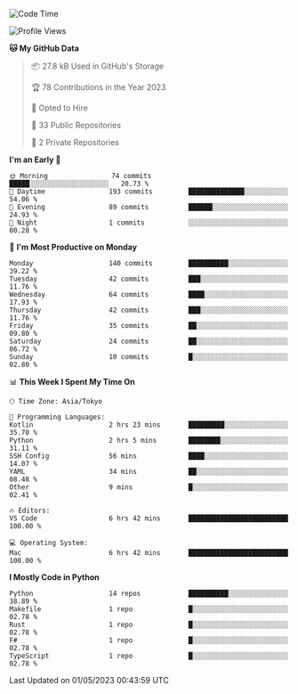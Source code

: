 <!--START_SECTION:waka-->
![Code Time](http://img.shields.io/badge/Code%20Time-653%20hrs%2022%20mins-blue)

![Profile Views](http://img.shields.io/badge/Profile%20Views-0-blue)

**🐱 My GitHub Data** 

> 📦 27.8 kB Used in GitHub's Storage 
 > 
> 🏆 78 Contributions in the Year 2023
 > 
> 💼 Opted to Hire
 > 
> 📜 33 Public Repositories 
 > 
> 🔑 2 Private Repositories 
 > 
**I'm an Early 🐤** 

```text
🌞 Morning                74 commits          █████░░░░░░░░░░░░░░░░░░░░   20.73 % 
🌆 Daytime                193 commits         ██████████████░░░░░░░░░░░   54.06 % 
🌃 Evening                89 commits          ██████░░░░░░░░░░░░░░░░░░░   24.93 % 
🌙 Night                  1 commits           ░░░░░░░░░░░░░░░░░░░░░░░░░   00.28 % 
```
📅 **I'm Most Productive on Monday** 

```text
Monday                   140 commits         ██████████░░░░░░░░░░░░░░░   39.22 % 
Tuesday                  42 commits          ███░░░░░░░░░░░░░░░░░░░░░░   11.76 % 
Wednesday                64 commits          ████░░░░░░░░░░░░░░░░░░░░░   17.93 % 
Thursday                 42 commits          ███░░░░░░░░░░░░░░░░░░░░░░   11.76 % 
Friday                   35 commits          ██░░░░░░░░░░░░░░░░░░░░░░░   09.80 % 
Saturday                 24 commits          ██░░░░░░░░░░░░░░░░░░░░░░░   06.72 % 
Sunday                   10 commits          █░░░░░░░░░░░░░░░░░░░░░░░░   02.80 % 
```


📊 **This Week I Spent My Time On** 

```text
🕑︎ Time Zone: Asia/Tokyo

💬 Programming Languages: 
Kotlin                   2 hrs 23 mins       █████████░░░░░░░░░░░░░░░░   35.70 % 
Python                   2 hrs 5 mins        ████████░░░░░░░░░░░░░░░░░   31.11 % 
SSH Config               56 mins             ████░░░░░░░░░░░░░░░░░░░░░   14.07 % 
YAML                     34 mins             ██░░░░░░░░░░░░░░░░░░░░░░░   08.48 % 
Other                    9 mins              █░░░░░░░░░░░░░░░░░░░░░░░░   02.41 % 

🔥 Editors: 
VS Code                  6 hrs 42 mins       █████████████████████████   100.00 % 

💻 Operating System: 
Mac                      6 hrs 42 mins       █████████████████████████   100.00 % 
```

**I Mostly Code in Python** 

```text
Python                   14 repos            ██████████░░░░░░░░░░░░░░░   38.89 % 
Makefile                 1 repo              █░░░░░░░░░░░░░░░░░░░░░░░░   02.78 % 
Rust                     1 repo              █░░░░░░░░░░░░░░░░░░░░░░░░   02.78 % 
F#                       1 repo              █░░░░░░░░░░░░░░░░░░░░░░░░   02.78 % 
TypeScript               1 repo              █░░░░░░░░░░░░░░░░░░░░░░░░   02.78 % 
```




 Last Updated on 01/05/2023 00:43:59 UTC
<!--END_SECTION:waka-->
